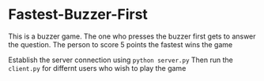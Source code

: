 # Fastest-Buzzer-First

This is a buzzer game. The one who presses the buzzer first gets to answer the question. The person to score 5 points the fastest wins the game

Establish the server connection using `python server.py`
Then run the `client.py` for differnt users who wish to play the game

